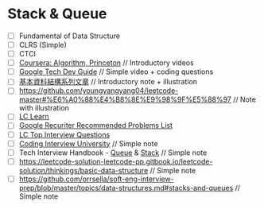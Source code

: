 # Stack & Queue
- [ ] Fundamental of Data Structure
- [ ] CLRS (Simple)
- [ ] CTCI
- [ ] [Coursera: Algorithm, Princeton](https://www.coursera.org/learn/algorithms-part1/home/week/2) // Introductory videos
- [ ] [Google Tech Dev Guide](https://techdevguide.withgoogle.com/paths/data-structures-and-algorithms/#sequence-4) // Simple video + coding questions
- [ ] [基本資料結構系列文章](http://alrightchiu.github.io/SecondRound/mu-lu-yan-suan-fa-yu-zi-liao-jie-gou.html) // Introductory note + illustration
- [ ] https://github.com/youngyangyang04/leetcode-master#%E6%A0%88%E4%B8%8E%E9%98%9F%E5%88%97 // Note with illustration
- [ ] [LC Learn](https://leetcode.com/explore/learn/card/queue-stack/)
- [ ] [Google Recuriter Recommended Problems List](https://turingplanet.org/2020/09/18/leetcode_planning_list/#Queue)
- [ ] [LC Top Interview Questions](https://leetcode.com/explore/interview/)
- [ ] [Coding Interview University](https://github.com/jwasham/coding-interview-university#stack) // Simple note
- [ ] Tech Interview Handbook - [Queue](https://www.techinterviewhandbook.org/algorithms/queue) & [Stack](https://www.techinterviewhandbook.org/algorithms/stack) // Simple note
- [ ] https://leetcode-solution-leetcode-pp.gitbook.io/leetcode-solution/thinkings/basic-data-structure // Simple note
- [ ] https://github.com/orrsella/soft-eng-interview-prep/blob/master/topics/data-structures.md#stacks-and-queues // Simple note